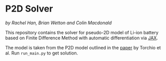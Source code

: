 # P2D Solver
*by Rachel Han, Brian Wetton and Colin Macdonald*

This repository contains the solver for pseudo-2D model of Li-ion battery based on Finite Difference Method with automatic differentiation via [JAX](https://github.com/google/jax).

The model is taken from the P2D model outlined in the [paper](http://web.mit.edu/braatzgroup/Torchio_JElectSoc_2016.pdf) by Torchio et al.
Run `run_main.py` to get solution.

